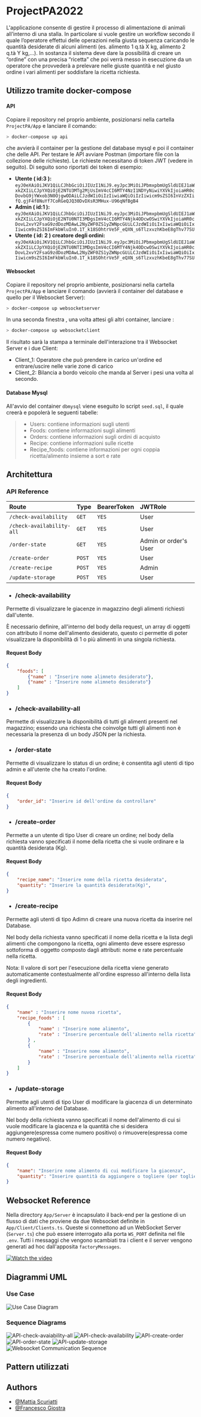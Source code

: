 

# ProjectPA2022

L'applicazione consente di gestire il processo di alimentazione di animali 
all’interno di una stalla. In particolare si vuole gestire un workflow 
secondo il quale l’operatore effettui delle operazioni nella giusta sequenza
caricando le quantità desiderate di alcuni alimenti (es. alimento 1 q.tà X kg, 
alimento 2 q.tà Y kg,…). In sostanza il sistema deve dare la possibilità di creare
un “ordine” con una precisa “ricetta” che poi verrà messo in esecuzione da un operatore 
che provvederà a prelevare nelle giuste quantità e nel giusto ordine i vari alimenti 
per soddisfare la ricetta richiesta.


## Utilizzo tramite docker-compose
#### API
Copiare il repository nel proprio ambiente, posizionarsi nella cartella `ProjectPA/App` e lanciare il comando:
```bash
> docker-compose up api
```
che avvierà il container per la gestione del database mysql e poi il container che delle API.  Per testare le API avviare Postman (importare file con la collezione delle richieste). Le richieste necessitano di token JWT (vedere in seguito). Di seguito sono riportati dei token di esempio: 
 - **Utente ( id:3 ):** ```eyJ0eXAiOiJKV1QiLCJhbGciOiJIUzI1NiJ9.eyJpc3MiOiJPbmxpbmUgSldUIEJ1aWxkZXIiLCJpYXQiOjE2NTU3MTg2MjUsImV4cCI6MTY4NzI1NDYyNiwiYXVkIjoiaHR0cDovbG9jYWxob3N0OjgwODAiLCJzdWIiOiIzIiwiaWQiOiIzIiwicm9sZSI6InVzZXIifQ.gjF4f8NuYf7CoRGeQJQ30DvDXsR3MHux-U96qNfBgB4```
 - **Admin ( id:1 ):**
```eyJ0eXAiOiJKV1QiLCJhbGciOiJIUzI1NiJ9.eyJpc3MiOiJPbmxpbmUgSldUIEJ1aWxkZXIiLCJpYXQiOjE2NTU0NTI3MDgsImV4cCI6MTY4Njk4ODcwOSwiYXVkIjoiaHR0cDovL2xvY2FsaG9zdDozMDAwL2NyZWF0ZS1yZWNpcGUiLCJzdWIiOiIxIiwiaWQiOiIxIiwicm9sZSI6ImFkbWluIn0.1T_k18SOhtrVe5F_eQXN_s6TlzxvzhKbeE8gThv77SU```
 - **Utente ( id: 2 ) creatore degli ordini:**
```eyJ0eXAiOiJKV1QiLCJhbGciOiJIUzI1NiJ9.eyJpc3MiOiJPbmxpbmUgSldUIEJ1aWxkZXIiLCJpYXQiOjE2NTU0NTI3MDgsImV4cCI6MTY4Njk4ODcwOSwiYXVkIjoiaHR0cDovL2xvY2FsaG9zdDozMDAwL2NyZWF0ZS1yZWNpcGUiLCJzdWIiOiIxIiwiaWQiOiIxIiwicm9sZSI6ImFkbWluIn0.1T_k18SOhtrVe5F_eQXN_s6TlzxvzhKbeE8gThv77SU```

#### Websocket 
Copiare il repository nel proprio ambiente, posizionarsi nella cartella `ProjectPA/App` e lanciare il comando (avvierà il container del database e quello per il Websocket Server):
```bash
> docker-compose up websocketserver
```

In una seconda finestra , una volta attesi gli altri container, lanciare : 
```bash
> docker-compose up websocketclient
```

Il risultato sarà la stampa a terminale dell'interazione tra il Websocket Server e i due Client: 

 - Client_1: Operatore che può prendere in carico un'ordine ed entrare/uscire nelle varie zone di carico
 - Client_2: Bilancia a bordo veicolo che manda al Server i pesi una volta al secondo.
#### Database Mysql
All'avvio del container `dbmysql` viene eseguito lo script `seed.sql`, il quale creerà e popolerà le seguenti tabelle: 

  >  - Users: contiene informazioni sugli utenti
  >  - Foods: contiene informazioni sugli alimenti
  >  - Orders: contiene informazioni sugli ordini di acquisto
  >  - Recipe: contiene informazioni sulle ricette
  >  - Recipe_foods: contiene informazioni per ogni coppia ricetta/alimento insieme a sort e rate

   
## Architettura


### API Reference

| Route                     | Type   | BearerToken | JWTRole                    |
| :------------------------ | :----- | :---------- |:------------------------- |
| `/check-availability`     | `GET`  | `YES`       |User                       |
| `/check-availability-all` | `GET`  | `YES`       |User                       |
| `/order-state`            | `GET`  | `YES`       |Admin or order's User      |
| `/create-order`           | `POST` | `YES`       |User                       |
| `/create-recipe`          | `POST` | `YES`       |Admin                      |
| `/update-storage`         | `POST` | `YES`       |User                       |

- ### /check-availability

Permette di visualizzare le giacenze in magazzino degli alimenti richiesti dall'utente.

È necessario definire, all'interno del body della request, un array di oggetti con attributo il nome dell'alimento desiderato,
questo ci permette di poter visualizzare la disponibilità di 1 o più alimenti in una singola richiesta.

#### Request Body

```json 
{
    "foods": [
        {"name" : "Inserire nome alimneto desiderato"},
        {"name" : "Inserire nome alimneto desiderato"}
    ]
}
```  

- ### /check-availability-all

Permette di visualizzare la disponibilità di tutti gli alimenti presenti nel magazzino; essendo una richiesta che coinvolge tutti gli alimenti non è necessaria la presenza di un body JSON per la richiesta.


- ### /order-state

Permette di visualizzare lo status di un ordine; è consentita agli utenti di tipo admin e all'utente che ha creato l'ordine.

#### Request Body

```json 
{
    "order_id": "Inserire id dell'ordine da controllare"
}
```  

- ### /create-order

Permette a un utente di tipo User di creare un ordine; nel body della richiesta vanno specificati il nome della ricetta che si vuole ordinare
e la quantità desiderata (Kg).

#### Request Body

```json 
{
    "recipe_name": "Inserire nome della ricetta desiderata",
    "quantity": "Inserire la quantità desiderata(Kg)",
}
```  

- ### /create-recipe

Permette agli utenti di tipo Adimn di creare una nuova ricetta da inserire nel Database.

Nel body della richiesta vanno specificati il nome della ricetta e la lista degli alimenti che compongono la ricetta, ogni alimento deve essere espresso sottoforma di oggetto composto dagli attributi: nome e rate percentuale nella ricetta.

Nota: Il valore di sort per l'esecuzione della ricetta viene generato automaticamente contestualmente all'ordine espresso all'interno della lista degli ingredienti.

#### Request Body

```json 
{
    "name" : "Inserire nome nuvoa ricetta",
    "recipe_foods" : [
        {
            "name" : "Inserire nome alimento",
            "rate" : "Inserire percentuale dell'alimento nella ricetta" 
        } , 
        {
            "name" : "Inserire nome alimento",
            "rate" : "Inserire percentuale dell'alimento nella ricetta"         
        }
    ]
}
```

- ### /update-storage

Permette agli utenti di tipo User di modificare la giacenza di un determinato alimento all'interno del Database.

Nel body della richiesta vanno specificati il nome dell'alimento di cui si vuole modificare la giacenza e la quantità che si desidera aggiungere(espressa come numero positivo) o rimuovere(espressa come numero negativo).

#### Request Body

```json 
{
    "name": "Inserire nome alimento di cui modificare la giacenza",
    "quantity": "Inserire quantità da aggiungere o togliere (per togliere precedere il numero con -)"
}
```

## Websocket Reference
Nella directory `App/Server` è incapsulato il back-end per la gestione di un flusso di dati che proviene da due Websocket definite in `App/Client/Clients.ts`. Queste si connettono ad un WebSocket Server (`Server.ts`) che può essere interrogato alla porta `WS_PORT` definita nel file `.env`. Tutti i messaggi che vengono scambiati tra i client e il server vengono generati ad hoc dall'apposita `factoryMessages`.



[![Watch the video](https://yon.fun/content/images/2019/12/WebSocket-with-RxJS-2.png)](https://github.com/Me77y99/ProjectPA/blob/main/Client-Server_WebSocketComm720p.mp4)


## Diagrammi UML

### Use Case 
![Use Case Diagram](https://github.com/Me77y99/ProjectPA/blob/main/UML/Use%20Case.png)
### Sequence Diagrams
![API-check-avaiability-all](https://github.com/Me77y99/ProjectPA/blob/main/UML/API-check-avaiability-all.png)
![API-check-availability](https://github.com/Me77y99/ProjectPA/blob/main/UML/API-check-availability.png)
![API-create-order](https://github.com/Me77y99/ProjectPA/blob/main/UML/API-create-order.png)
![API-order-state](https://github.com/Me77y99/ProjectPA/blob/main/UML/API-order-state.png)
![API-update-storage](https://github.com/Me77y99/ProjectPA/blob/main/UML/API-update-storage.png)
![Websocket Communication Sequence](https://github.com/Me77y99/ProjectPA/blob/main/UML/WebsocketCommunicationSequence.png)

## Pattern utilizzati 



## Authors

- [@Mattia Scuriatti](https://github.com/Me77y99)
- [@Francesco Giostra](https://github.com/Franz95)
